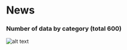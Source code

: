 # News

### Number of data by category (total 600)

![alt text](https://i.ibb.co/T0gk78p/news-vis.png)

